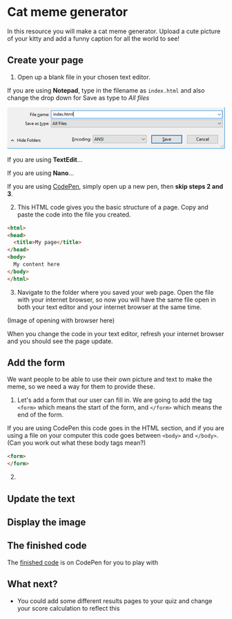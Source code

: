 # Cat meme generator

In this resource you will make a cat meme generator. Upload a cute picture of your kitty and add a funny caption for all the world to see!

## Create your page
1. Open up a blank file in your chosen text editor.

  If you are using **Notepad**, type in the filename as `index.html` and also change the drop down for Save as type to *All files*

  ![Save as html using Notepad](images/save-as-html-notepad.png)

  If you are using **TextEdit**...

  If you are using **Nano**...

  If you are using [CodePen](http://codepen.io), simply open up a new pen, then **skip steps 2 and 3**.


2. This HTML code gives you the basic structure of a page. Copy and paste the code into the file you created.

  ```html
  <html>
  <head>
    <title>My page</title>
  </head>
  <body>
    My content here
  </body>
  </html>
  ```
3. Navigate to the folder where you saved your web page. Open the file with your internet browser, so now you will have the same file open in both your text editor and your internet browser at the same time.

  (Image of opening with browser here)

  When you change the code in your text editor, refresh your internet browser and you should see the page update.

## Add the form
We want people to be able to use their own picture and text to make the meme, so we need a way for them to provide these.

1. Let's add a form that our user can fill in. We are going to add the tag `<form>` which means the start of the form, and `</form>` which means the end of the form.

  If you are using CodePen this code goes in the HTML section, and if you are using a file on your computer this code goes between `<body>` and `</body>`. (Can you work out what these body tags mean?)

  ```html
  <form>
  </form>
  ```

2.


## Update the text

## Display the image


## The finished code
The [finished code](http://codepen.io/rpflaura/pen/NbbveK) is on CodePen for you to play with

## What next?
* You could add some different results pages to your quiz and change your score calculation to reflect this
